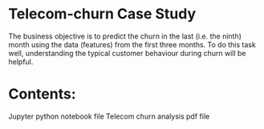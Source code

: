 # Telecom-churn Case Study
The business objective is to predict the churn in the last (i.e. the ninth) month using the data (features) from the first three months. To do this task well, understanding the typical customer behaviour during churn will be helpful.
# Contents:
Jupyter python notebook file
Telecom churn analysis pdf file

